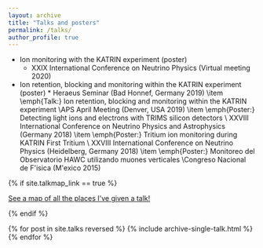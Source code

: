 ```yaml
---
layout: archive
title: "Talks and posters"
permalink: /talks/
author_profile: true
---
```


* Ion monitoring with the KATRIN experiment (poster)
    * XXIX International Conference on Neutrino Physics (Virtual meeting 2020)
* Ion retention, blocking and monitoring within the KATRIN experiment (poster)
      * Heraeus Seminar (Bad Honnef, Germany 2019)
\item \emph{Talk:} Ion retention, blocking and monitoring within the KATRIN experiment \\APS April Meeting (Denver, USA 2019)
\item \emph{Poster:} Detecting light ions and electrons with TRIMS silicon detectors \\ XXVIII International Conference on Neutrino Physics and Astrophysics (Germany 2018)
\item \emph{Poster:} Tritium ion monitoring during KATRIN First Tritium \\ XXVIII International Conference on Neutrino Physics (Heidelberg, Germany 2018)
\item \emph{Poster:} Monitoreo del Observatorio HAWC utilizando muones verticales \\Congreso Nacional de F\'isica (M\'exico 2015)


{% if site.talkmap_link == true %}

<p style="text-decoration:underline;"><a href="/talkmap.html">See a map of all the places I've given a talk!</a></p>

{% endif %}

{% for post in site.talks reversed %}
  {% include archive-single-talk.html %}
{% endfor %}
